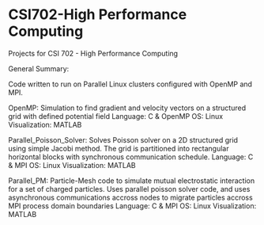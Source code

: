 CSI702-High Performance Computing
===========================================
Projects for CSI 702 - High Performance Computing

General Summary: 	

Code written to run on Parallel Linux clusters configured with OpenMP and MPI.


OpenMP: 					Simulation to find gradient and velocity vectors on a structured grid with defined potential field
							Language: C & OpenMP		OS:	Linux		Visualization:	MATLAB
					
Parallel_Poisson_Solver:	Solves Poisson solver on a 2D structured grid using simple Jacobi method. The grid is partitioned into rectangular horizontal blocks with synchronous communication schedule.
							Language: C & MPI		OS: Linux		Visualization:	MATLAB
					
Parallel_PM:				Particle-Mesh code to simulate mutual electrostatic interaction for a set of charged particles. Uses parallel poisson solver code, and uses asynchronous communications accross nodes to migrate particles accross MPI process domain boundaries
							Language: C & MPI		OS: Linux		Visualization:	MATLAB
